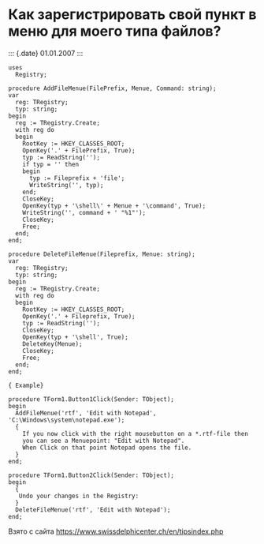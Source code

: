 Как зарегистрировать свой пункт в меню для моего типа файлов?
=============================================================

::: {.date}
01.01.2007
:::

    uses 
      Registry; 
     
    procedure AddFileMenue(FilePrefix, Menue, Command: string); 
    var 
      reg: TRegistry; 
      typ: string; 
    begin 
      reg := TRegistry.Create; 
      with reg do 
      begin 
        RootKey := HKEY_CLASSES_ROOT; 
        OpenKey('.' + FilePrefix, True); 
        typ := ReadString(''); 
        if typ = '' then 
        begin 
          typ := Fileprefix + 'file'; 
          WriteString('', typ); 
        end; 
        CloseKey; 
        OpenKey(typ + '\shell\' + Menue + '\command', True); 
        WriteString('', command + ' "%1"'); 
        CloseKey; 
        Free; 
      end; 
    end; 
     
    procedure DeleteFileMenue(Fileprefix, Menue: string); 
    var 
      reg: TRegistry; 
      typ: string; 
    begin 
      reg := TRegistry.Create; 
      with reg do 
      begin 
        RootKey := HKEY_CLASSES_ROOT; 
        OpenKey('.' + Fileprefix, True); 
        typ := ReadString(''); 
        CloseKey; 
        OpenKey(typ + '\shell', True); 
        DeleteKey(Menue); 
        CloseKey; 
        Free; 
      end; 
    end; 
     
    { Example} 
     
    procedure TForm1.Button1Click(Sender: TObject); 
    begin 
      AddFileMenue('rtf', 'Edit with Notepad', 'C:\Windows\system\notepad.exe'); 
      { 
        If you now click with the right mousebutton on a *.rtf-file then 
        you can see a Menuepoint: "Edit with Notepad". 
        When Click on that point Notepad opens the file. 
      } 
    end; 
     
    procedure TForm1.Button2Click(Sender: TObject); 
    begin 
      { 
       Undo your changes in the Registry: 
      } 
      DeleteFileMenue('rtf', 'Edit with Notepad'); 
    end; 

Взято с сайта <https://www.swissdelphicenter.ch/en/tipsindex.php>
